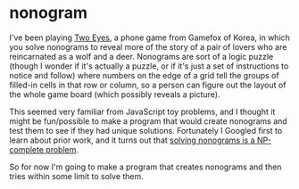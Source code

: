 # nonogram

I've been playing [Two Eyes](https://play.google.com/store/apps/details?id=com.gamefox.twoeyes&hl=en_US), a phone game from Gamefox of Korea, in which you solve nonograms to reveal more of the story of a pair of lovers who are reincarnated as a wolf and a deer.  Nonograms are sort of a logic puzzle (though I wonder if it's actually a puzzle, or if it's just a set of instructions to notice and follow) where numbers on the edge of a grid tell the groups of filled-in cells in that row or column, so a person can figure out the layout of the whole game board (which possibly reveals a picture).

This seemed very familiar from JavaScript toy problems, and I thought it might be fun/possible to make a program that would create nonograms and test them to see if they had unique solutions. Fortunately I Googled first to learn about prior work, and it turns out that [solving nonograms is a NP-complete problem](https://en.wikipedia.org/wiki/Nonogram#Nonograms_in_computing).

So for now I'm going to make a program that creates nonograms and then tries within some limit to solve them.